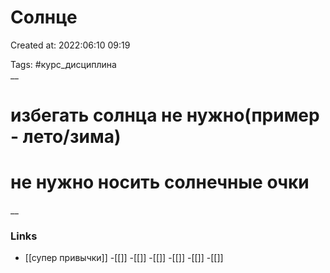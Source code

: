 # Солнце

Created at: 2022:06:10 09:19

Tags: #курс_дисциплина  
__ 

# избегать солнца не нужно(пример - лето/зима)
# не нужно носить солнечные очки



__

### Links
- [[супер привычки]]
-[[]]
-[[]]
-[[]]
-[[]]
-[[]]
-[[]]
